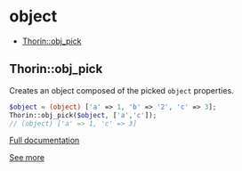 # object

- [Thorin::obj_pick](#Thorin_obj_pick)
<a name="Thorin_obj_pick"></a>
## Thorin::obj_pick
Creates an object composed of the picked `object` properties.

```php
$object = (object) ['a' => 1, 'b' => '2', 'c' => 3];
Thorin::obj_pick($object, ['a','c']);
// (object) ['a' => 1, 'c' => 3]
```

[Full documentation](/doc/src/functions/object/obj_pick.md)

[See more](https://github.com/lodash-php/lodash-php/blob/master/src/Object/pick.php)
